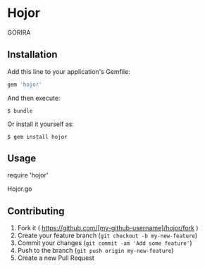 # Hojor

GORIRA

## Installation

Add this line to your application's Gemfile:

```ruby
gem 'hojor'
```

And then execute:

    $ bundle

Or install it yourself as:

    $ gem install hojor

## Usage

require 'hojor' 

Hojor.go

## Contributing

1. Fork it ( https://github.com/[my-github-username]/hojor/fork )
2. Create your feature branch (`git checkout -b my-new-feature`)
3. Commit your changes (`git commit -am 'Add some feature'`)
4. Push to the branch (`git push origin my-new-feature`)
5. Create a new Pull Request
